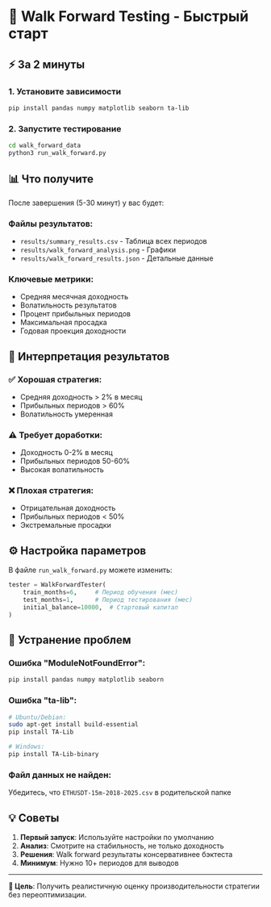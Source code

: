 # 🚀 Walk Forward Testing - Быстрый старт

## ⚡ За 2 минуты

### 1. Установите зависимости
```bash
pip install pandas numpy matplotlib seaborn ta-lib
```

### 2. Запустите тестирование
```bash
cd walk_forward_data
python3 run_walk_forward.py
```

## 📊 Что получите

После завершения (5-30 минут) у вас будет:

### Файлы результатов:
- `results/summary_results.csv` - Таблица всех периодов
- `results/walk_forward_analysis.png` - Графики
- `results/walk_forward_results.json` - Детальные данные

### Ключевые метрики:
- Средняя месячная доходность
- Волатильность результатов  
- Процент прибыльных периодов
- Максимальная просадка
- Годовая проекция доходности

## 🎯 Интерпретация результатов

### ✅ Хорошая стратегия:
- Средняя доходность > 2% в месяц
- Прибыльных периодов > 60%
- Волатильность умеренная

### ⚠️ Требует доработки:
- Доходность 0-2% в месяц
- Прибыльных периодов 50-60%  
- Высокая волатильность

### ❌ Плохая стратегия:
- Отрицательная доходность
- Прибыльных периодов < 50%
- Экстремальные просадки

## ⚙️ Настройка параметров

В файле `run_walk_forward.py` можете изменить:

```python
tester = WalkForwardTester(
    train_months=6,     # Период обучения (мес)
    test_months=1,      # Период тестирования (мес)  
    initial_balance=10000,  # Стартовый капитал
)
```

## 🔧 Устранение проблем

### Ошибка "ModuleNotFoundError":
```bash
pip install pandas numpy matplotlib seaborn
```

### Ошибка "ta-lib":
```bash
# Ubuntu/Debian:
sudo apt-get install build-essential
pip install TA-Lib

# Windows:
pip install TA-Lib-binary
```

### Файл данных не найден:
Убедитесь, что `ETHUSDT-15m-2018-2025.csv` в родительской папке

## 💡 Советы

1. **Первый запуск**: Используйте настройки по умолчанию
2. **Анализ**: Смотрите на стабильность, не только доходность  
3. **Решения**: Walk forward результаты консервативнее бэктеста
4. **Минимум**: Нужно 10+ периодов для выводов

---

**🎯 Цель**: Получить реалистичную оценку производительности стратегии без переоптимизации.